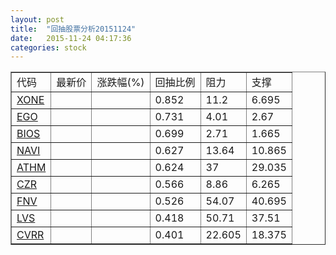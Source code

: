```yaml
---
layout: post
title:  "回抽股票分析20151124"
date:   2015-11-24 04:17:36
categories: stock
---
```

<script type="text/javascript">
var stockList = []
stockList.push('gb_xone');
stockList.push('gb_ego');
stockList.push('gb_bios');
stockList.push('gb_navi');
stockList.push('gb_athm');
stockList.push('gb_czr');
stockList.push('gb_fnv');
stockList.push('gb_lvs');
stockList.push('gb_cvrr');
</script>
<table border="1">
 <tr>
 <td>代码</td>
 <td>最新价</td>
 <td>涨跌幅(%)</td>
 <td>回抽比例</td>
 <td>阻力</td>
 <td>支撑</td>
</tr>
  <tr id="xone">
  <td><a href="http://stock.finance.sina.com.cn/usstock/quotes/XONE.html" target="_blank">XONE</a></td><td></td><td></td><td>0.852</td><td>11.2</td><td>6.695</td></tr>
  <tr id="ego">
  <td><a href="http://stock.finance.sina.com.cn/usstock/quotes/EGO.html" target="_blank">EGO</a></td><td></td><td></td><td>0.731</td><td>4.01</td><td>2.67</td></tr>
  <tr id="bios">
  <td><a href="http://stock.finance.sina.com.cn/usstock/quotes/BIOS.html" target="_blank">BIOS</a></td><td></td><td></td><td>0.699</td><td>2.71</td><td>1.665</td></tr>
  <tr id="navi">
  <td><a href="http://stock.finance.sina.com.cn/usstock/quotes/NAVI.html" target="_blank">NAVI</a></td><td></td><td></td><td>0.627</td><td>13.64</td><td>10.865</td></tr>
  <tr id="athm">
  <td><a href="http://stock.finance.sina.com.cn/usstock/quotes/ATHM.html" target="_blank">ATHM</a></td><td></td><td></td><td>0.624</td><td>37</td><td>29.035</td></tr>
  <tr id="czr">
  <td><a href="http://stock.finance.sina.com.cn/usstock/quotes/CZR.html" target="_blank">CZR</a></td><td></td><td></td><td>0.566</td><td>8.86</td><td>6.265</td></tr>
  <tr id="fnv">
  <td><a href="http://stock.finance.sina.com.cn/usstock/quotes/FNV.html" target="_blank">FNV</a></td><td></td><td></td><td>0.526</td><td>54.07</td><td>40.695</td></tr>
  <tr id="lvs">
  <td><a href="http://stock.finance.sina.com.cn/usstock/quotes/LVS.html" target="_blank">LVS</a></td><td></td><td></td><td>0.418</td><td>50.71</td><td>37.51</td></tr>
  <tr id="cvrr">
  <td><a href="http://stock.finance.sina.com.cn/usstock/quotes/CVRR.html" target="_blank">CVRR</a></td><td></td><td></td><td>0.401</td><td>22.605</td><td>18.375</td></tr>
</table>
